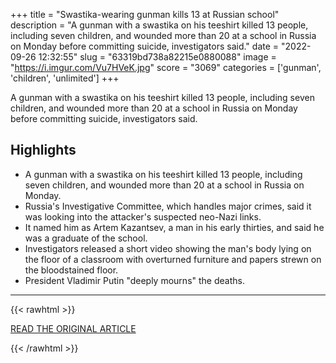 +++
title = "Swastika-wearing gunman kills 13 at Russian school"
description = "A gunman with a swastika on his teeshirt killed 13 people, including seven children, and wounded more than 20 at a school in Russia on Monday before committing suicide, investigators said."
date = "2022-09-26 12:32:55"
slug = "63319bd738a82215e0880088"
image = "https://i.imgur.com/Vu7HVeK.jpg"
score = "3069"
categories = ['gunman', 'children', 'unlimited']
+++

A gunman with a swastika on his teeshirt killed 13 people, including seven children, and wounded more than 20 at a school in Russia on Monday before committing suicide, investigators said.

## Highlights

- A gunman with a swastika on his teeshirt killed 13 people, including seven children, and wounded more than 20 at a school in Russia on Monday.
- Russia's Investigative Committee, which handles major crimes, said it was looking into the attacker's suspected neo-Nazi links.
- It named him as Artem Kazantsev, a man in his early thirties, and said he was a graduate of the school.
- Investigators released a short video showing the man's body lying on the floor of a classroom with overturned furniture and papers strewn on the bloodstained floor.
- President Vladimir Putin "deeply mourns" the deaths.

---

{{< rawhtml >}}
  <p class="article-category">
    <a target="_blank" href="https://www.reuters.com/world/europe/gunman-opens-fire-school-russias-izhevsk-russian-media-cites-local-police-2022-09-26/?utm_source=reddit.com">READ THE ORIGINAL ARTICLE</a>
  </p>
{{< /rawhtml >}}
